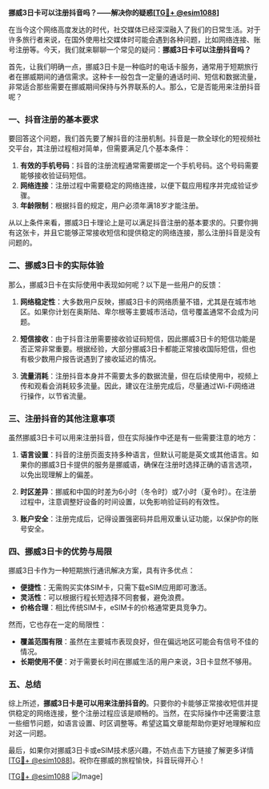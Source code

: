 **挪威3日卡可以注册抖音吗？——解决你的疑惑[[TG💪+ @esim1088](https://t.me/s/esim1088)]**

在当今这个网络高度发达的时代，社交媒体已经深深融入了我们的日常生活。对于许多旅行者来说，在国外使用社交媒体时可能会遇到各种问题，比如网络连接、账号注册等。今天，我们就来聊聊一个常见的疑问：**挪威3日卡可以注册抖音吗？**

首先，让我们明确一点，挪威3日卡是一种临时的电话卡服务，通常用于短期旅行者在挪威期间的通信需求。这种卡一般包含一定量的通话时间、短信和数据流量，非常适合那些需要在挪威期间保持与外界联系的人。那么，它是否能用来注册抖音呢？

### 一、抖音注册的基本要求

要回答这个问题，我们首先要了解抖音的注册机制。抖音是一款全球化的短视频社交平台，其注册过程相对简单，但需要满足几个基本条件：

1. **有效的手机号码**：抖音的注册流程通常需要绑定一个手机号码。这个号码需要能够接收验证码短信。
2. **网络连接**：注册过程中需要稳定的网络连接，以便下载应用程序并完成验证步骤。
3. **年龄限制**：根据抖音的规定，用户必须年满18岁才能注册。

从以上条件来看，挪威3日卡理论上是可以满足抖音注册的基本要求的。只要你拥有这张卡，并且它能够正常接收短信和提供稳定的网络连接，那么注册抖音是没有问题的。

### 二、挪威3日卡的实际体验

那么，挪威3日卡在实际使用中表现如何呢？以下是一些用户的反馈：

1. **网络稳定性**：大多数用户反映，挪威3日卡的网络质量不错，尤其是在城市地区。如果你计划在奥斯陆、卑尔根等主要城市活动，信号覆盖通常不会成为问题。
   
2. **短信接收**：由于抖音注册需要接收验证码短信，因此挪威3日卡的短信功能是否正常非常重要。根据经验，大部分挪威3日卡都能正常接收国际短信，但也有极少数用户报告说遇到了接收延迟的情况。

3. **流量消耗**：注册抖音本身并不需要太多的数据流量，但在后续使用中，视频上传和观看会消耗较多流量。因此，建议在注册完成后，尽量通过Wi-Fi网络进行操作，以节省流量。

### 三、注册抖音的其他注意事项

虽然挪威3日卡可以用来注册抖音，但在实际操作中还是有一些需要注意的地方：

1. **语言设置**：抖音的注册页面支持多种语言，但默认可能是英文或其他语言。如果你的挪威3日卡提供的服务是挪威语，确保在注册时选择正确的语言选项，以免出现理解上的偏差。

2. **时区差异**：挪威和中国的时差为6小时（冬令时）或7小时（夏令时）。在注册过程中，注意调整好设备的时间设置，以免影响验证码的有效性。

3. **账户安全**：注册完成后，记得设置强密码并启用双重认证功能，以保护你的账号安全。

### 四、挪威3日卡的优势与局限

挪威3日卡作为一种短期旅行通讯解决方案，具有许多优点：

- **便捷性**：无需购买实体SIM卡，只需下载eSIM应用即可激活。
- **灵活性**：可以根据行程长短选择不同套餐，避免浪费。
- **价格合理**：相比传统SIM卡，eSIM卡的价格通常更具竞争力。

然而，它也存在一定的局限性：

- **覆盖范围有限**：虽然在主要城市表现良好，但在偏远地区可能会有信号不佳的情况。
- **长期使用不便**：对于需要长时间在挪威生活的用户来说，3日卡显然不够用。

### 五、总结

综上所述，**挪威3日卡是可以用来注册抖音的**。只要你的卡能够正常接收短信并提供稳定的网络连接，整个注册过程应该是顺畅的。当然，在实际操作中还需要注意一些细节问题，如语言设置、时区调整等。希望这篇文章能帮助你更好地理解和应对这一问题。

最后，如果你对挪威3日卡或eSIM技术感兴趣，不妨点击下方链接了解更多详情[[TG💪+ @esim1088](https://t.me/s/esim1088)]。祝你在挪威的旅程愉快，抖音玩得开心！

[[TG💪+ @esim1088](https://t.me/s/esim1088) ![Image](https://i.postimg.cc/4NQfJmqS/Snipaste-2025-05-13-00-14-12.png)]
